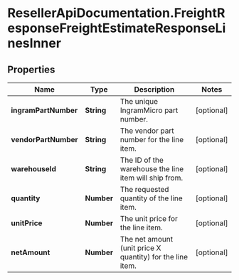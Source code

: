 # ResellerApiDocumentation.FreightResponseFreightEstimateResponseLinesInner

## Properties

Name | Type | Description | Notes
------------ | ------------- | ------------- | -------------
**ingramPartNumber** | **String** | The unique IngramMicro part number. | [optional] 
**vendorPartNumber** | **String** | The vendor part number for the line item. | [optional] 
**warehouseId** | **String** | The ID of the warehouse the line item will ship from. | [optional] 
**quantity** | **Number** | The requested quantity of the line item. | [optional] 
**unitPrice** | **Number** | The unit price for the line item. | [optional] 
**netAmount** | **Number** | The net amount (unit price X quantity) for the line item. | [optional] 


